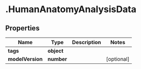 # .HumanAnatomyAnalysisData

## Properties

| Name         | Type          | Description   | Notes         |
| ------------ | ------------- | ------------- | ------------- |
| **tags** | **object** |  |  |
| **modelVersion** | **number** |  | [optional]  |


